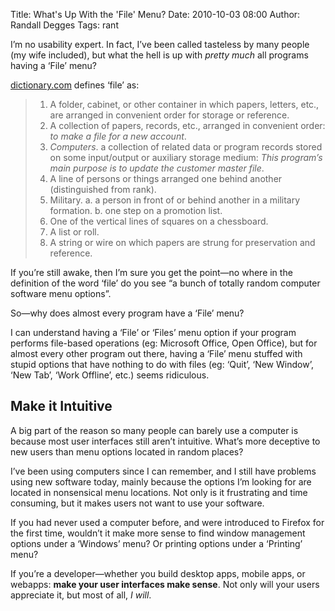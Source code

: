 Title: What's Up With the 'File' Menu?
Date: 2010-10-03 08:00
Author: Randall Degges
Tags: rant


I’m no usability expert. In fact, I’ve been called tasteless by many people (my
wife included), but what the hell is up with *pretty much* all programs having a
‘File’ menu?

[dictionary.com][] defines ‘file’ as:

> 1.  A folder, cabinet, or other container in which papers, letters, etc., are
>     arranged in convenient order for storage or reference.
> 2.  A collection of papers, records, etc., arranged in convenient order: *to
>     make a file for a new account*.
> 3.  *Computers*. a collection of related data or program records stored on
>     some input/output or auxiliary storage medium: *This program’s main
>     purpose is to update the customer master file*.
> 4.  A line of persons or things arranged one behind another (distinguished
>     from rank).
> 5.  Military. a. a person in front of or behind another in a military
>     formation. b. one step on a promotion list.
> 6.  One of the vertical lines of squares on a chessboard.
> 7.  A list or roll.
> 8.  A string or wire on which papers are strung for preservation and
>     reference.

If you’re still awake, then I’m sure you get the point—no where in the
definition of the word ‘file’ do you see “a bunch of totally random computer
software menu options”.

So—why does almost every program have a ‘File’ menu?

I can understand having a ‘File’ or ‘Files’ menu option if your program performs
file-based operations (eg: Microsoft Office, Open Office), but for almost every
other program out there, having a ‘File’ menu stuffed with stupid options that
have nothing to do with files (eg: ‘Quit’, ‘New Window’, ‘New Tab’, ‘Work
Offline’, etc.) seems ridiculous.


## Make it Intuitive

A big part of the reason so many people can barely use a computer is because
most user interfaces still aren’t intuitive. What’s more deceptive to new users
than menu options located in random places?

I’ve been using computers since I can remember, and I still have problems using
new software today, mainly because the options I’m looking for are located in
nonsensical menu locations. Not only is it frustrating and time consuming, but
it makes users not want to use your software.

If you had never used a computer before, and were introduced to Firefox for the
first time, wouldn’t it make more sense to find window management options under
a ‘Windows’ menu? Or printing options under a ‘Printing’ menu?

If you’re a developer—whether you build desktop apps, mobile apps, or webapps:
**make your user interfaces make sense**. Not only will your users appreciate
it, but most of all, *I will*.


  [dictionary.com]: http://dictionary.reference.com/
